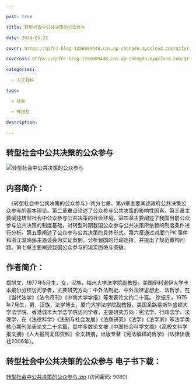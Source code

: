 ```yaml
---

post: true

title: 转型社会中公共决策的公众参与

date: 2024-05-22

cover: https://qifei-blog-1256009448.cos.ap-chengdu.myqcloud.com/qifei-blog/6636eef60ea9cb1403e3a7b5.jpg

coveross: https://qifei-blog-1256009448.cos.ap-chengdu.myqcloud.com/qifei-blog/6636eef60ea9cb1403e3a7b5.jpg

categories:

  - 人文社科

tags:

  - 社会 

  - 郑旭文

description: 

---
```




##  转型社会中公共决策的公众参与

![转型社会中公共决策的公众参与 ](https://qifei-blog-1256009448.cos.ap-chengdu.myqcloud.com/qifei-blog/6636eef60ea9cb1403e3a7b5.jpg)

## 内容简介：

　《转型社会中公共决策的公众参与》共分七章。第yi章主要阐述政府公共决策公众参与的基本理论。第二章重点论述了公众参与公共决策的影响性因素。第三章主要阐述转型社会中公众参与公共决策的社会环境。第四章主要阐述了我国当前公众参与公共决策的制度基础，对转型时期我国公众参与公共决策所依赖的制度条件进行分析。第五章阐述了公众参与公共决策的具体形式。第六章通过对厦门PK 事件和浙江温岭民主恳谈会为实证案例，分析我国的行动选择，并提出了规范重构问题。第七章主要阐述我国公众参与的现实困境与突破。

## 作者简介：

郑旭文，1977年5月生，女，汉族，福州大学法学院副教授，美国伊利诺伊大学卡本戴尔分校访问学者，主要研究方向：中外法制史、中外法律思想史、法哲学，在《当代法学》《法令月刊》《中南大学学报》等发表论文约二十篇。 徐振东，1975年7月生，男，汉族，法学博士，厦门大学法学院副教授，美国圣路易斯华盛顿大学法学院、香港城市大学法学院访问学者，主要研究方向：宪法学、行政法学、法理学，在《法律科学》《法制与社会发展》《法商研究》《法学》《法学家》等法学类核心期刊发表论文二十余篇，其中多数论文被《中国社会科学文摘》《高校文科学报文摘》《人大报刊复印资料》全文转摘，出版专著《宪法解释的哲学》（法律出版社2006年）。

## 转型社会中公共决策的公众参与 电子书下载：

<a href="https://url54.ctfile.com/f/18000254-1241944969-21f866?p=9080" target="_blank" rel="noopener">转型社会中公共决策的公众参与.zip</a> (访问密码: 9080)



                    